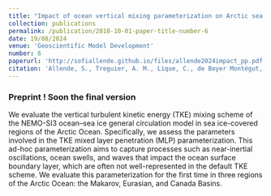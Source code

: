 ```yaml
---
title: "Impact of ocean vertical mixing parameterization on Arctic sea ice and upper ocean properties using the NEMO-SI3 model"
collection: publications
permalink: /publication/2010-10-01-paper-title-number-6
date: 19/08/2024
venue: 'Geoscientific Model Development'
number: 6
paperurl: 'http://sofiallende.github.io/files/allende2024impact_pp.pdf'
citation: 'Allende, S., Treguier, A. M., Lique, C., de Boyer Montégut, C., Massonnet, F., Fichefet, T., & Barthélemy, A. (2024). &quot; Impact of ocean vertical mixing parameterization on Arctic sea ice and upper ocean properties using the NEMO-SI3 model. &quot; <i> Geoscientific Model Development Discussions</i>, 2024, 1-28.'
---
```


<!--[Download paper here](http://sofiallende.github.io/files/allende2024impact_pp.pdf)-->

### Preprint ! Soon the final version


We evaluate the vertical turbulent kinetic energy (TKE) mixing scheme of the NEMO-SI3 ocean–sea ice general circulation model in sea ice-covered regions of the Arctic Ocean. Specifically, we assess the parameters involved in the TKE mixed layer penetration (MLP) parameterization. This ad-hoc parameterization aims to capture processes such as near-inertial oscillations, ocean swells, and waves that impact the ocean surface boundary layer, which are often not well-represented in the default TKE scheme. We evaluate this parameterization for the first time in three regions of the Arctic Ocean: the Makarov, Eurasian, and Canada Basins.
